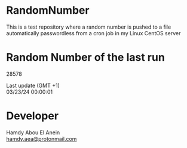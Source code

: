 # RandomNumber    
This is a test repository where a random number is pushed to a file automatically passwordless from a cron job in my Linux CentOS server    
# Random Number of the last run   
28578
      
Last update (GMT +1)    
03/23/24 00:00:01
# Developer    
Hamdy Abou El Anein   
hamdy.aea@protonmail.com
